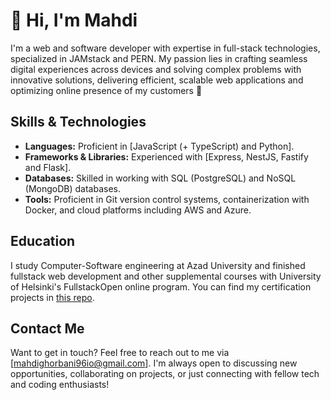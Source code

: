 # 💫 Hi, I'm Mahdi

I'm a web and software developer with expertise in full-stack technologies, specialized in JAMstack and PERN. My passion lies in crafting seamless digital experiences across devices and solving complex problems with innovative solutions, delivering efficient, scalable web applications and optimizing online presence of my customers 🚀

## Skills & Technologies

- **Languages:** Proficient in [JavaScript (+ TypeScript) and Python].
- **Frameworks & Libraries:** Experienced with [Express, NestJS, Fastify and Flask].
- **Databases:** Skilled in working with SQL (PostgreSQL) and NoSQL (MongoDB) databases.
- **Tools:** Proficient in Git version control systems, containerization with Docker, and cloud platforms including AWS and Azure.

## Education

I study Computer-Software engineering at Azad University and finished fullstack web development and other supplemental courses with University of Helsinki's FullstackOpen online program. You can find my certification projects in [this repo](https://github.com/adrian-qorbani/fullstackopen).


## Contact Me

Want to get in touch? Feel free to reach out to me via [mahdighorbani96io@gmail.com]. I'm always open to discussing new opportunities, collaborating on projects, or just connecting with fellow tech and coding enthusiasts!

